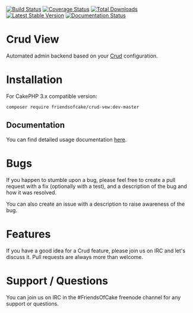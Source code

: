 [![Build Status](https://img.shields.io/travis/FriendsOfCake/crud-view/master.svg?style=flat-square)](https://travis-ci.org/FriendsOfCake/crud-view)
[![Coverage Status](https://img.shields.io/coveralls/FriendsOfCake/crud-view.svg?style=flat-square)](https://coveralls.io/r/FriendsOfCake/crud-view?branch=master)
[![Total Downloads](https://img.shields.io/packagist/dt/FriendsOfCake/crud-view.svg?style=flat-square)](https://packagist.org/packages/FriendsOfCake/crud-view)
[![Latest Stable Version](https://img.shields.io/packagist/v/FriendsOfCake/crud-view.svg?style=flat-square)](https://packagist.org/packages/FriendsOfCake/crud-view)
[![Documentation Status](https://readthedocs.org/projects/crud-view/badge/?version=latest&style=flat-square)](https://readthedocs.org/projects/crud-view/?badge=latest)

# Crud View

Automated admin backend based on your [Crud](https://github.com/friendsofcake/crud) configuration.

# Installation

For CakePHP 3.x compatible version:

```shell
composer require friendsofcake/crud-vew:dev-master
```

## Documentation

You can find detailed usage documentation [here](http://crud-view.readthedocs.org/en/latest/).

# Bugs

If you happen to stumble upon a bug, please feel free to create a pull request with a fix
(optionally with a test), and a description of the bug and how it was resolved.

You can also create an issue with a description to raise awareness of the bug.

# Features

If you have a good idea for a Crud feature, please join us on IRC and let's discuss it. Pull
requests are always more than welcome.

# Support / Questions

You can join us on IRC in the #FriendsOfCake freenode channel for any support or questions.
